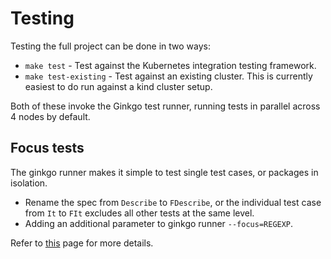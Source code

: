 # Testing

Testing the full project can be done in two ways:

- `make test` - Test against the Kubernetes integration testing framework.
- `make test-existing` - Test against an existing cluster. This is currently easiest to do run against a kind cluster setup.

Both of these invoke the Ginkgo test runner, running tests in parallel across 4 nodes by default.

## Focus tests

The ginkgo runner makes it simple to test single test cases, or packages in isolation.

- Rename the spec from `Describe` to `FDescribe`, or the individual test case from `It` to `FIt` excludes all other tests at the same level.
- Adding an additional parameter to ginkgo runner `--focus=REGEXP`.

Refer to [this](https://onsi.github.io/ginkgo/#focused-specs) page for more details.